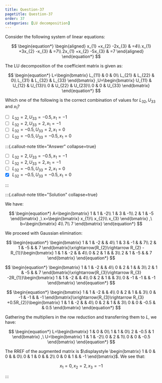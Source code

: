 ```yaml
---
title: Question-37
pagetitle: Question-37
order: 37
categories: [LU decomposition]
---
```


Consider the following system of linear equations:

$$
\begin{equation*}
\begin{aligned}
x_{1} +x_{2} -2x_{3} & =4\\
x_{1} +3x_{2} -x_{3} & =7\\
2x_{1} +x_{2} -5x_{3} & =7
\end{aligned}
\end{equation*}
$$

The LU decomposition of the coefficient matrix is given as:

$$
\begin{equation*}
L=\begin{bmatrix}
L_{11} & 0 & 0\\
L_{21} & L_{22} & 0\\
L_{31} & L_{32} & L_{33}
\end{bmatrix} ,U=\begin{bmatrix}
U_{11} & U_{12} & U_{13}\\
0 & U_{22} & U_{23}\\
0 & 0 & U_{33}
\end{bmatrix}
\end{equation*}
$$

Which one of the following is the correct combination of values for $\displaystyle L_{32} ,U_{33}$ and $\displaystyle x_{1}$?

- [ ] $L_{32} = 2, U_{33} = -0.5, x_{1} = -1$
- [ ] $L_{32} = 2, U_{33} = 2, x_1 = -1$
- [ ] $L_{32} = -0.5, U_{33} = 2, x_1 = 0$
- [ ] $L_{32} = -0.5, U_{33} = -0.5, x_1 = 0$ 

:::{.callout-note title="Answer" collapse=true}

- [ ] $L_{32} = 2, U_{33} = -0.5, x_{1} = -1$
- [ ] $L_{32} = 2, U_{33} = 2, x_1 = -1$
- [ ] $L_{32} = -0.5, U_{33} = 2, x_1 = 0$
- [x] $L_{32} = -0.5, U_{33} = -0.5, x_1 = 0$ 

:::

:::{.callout-note title="Solution" collapse=true}

We have:

$$
\begin{equation*}
A=\begin{bmatrix}
1 & 1 & -2\\
1 & 3 & -1\\
2 & 1 & -5
\end{bmatrix} ,\ x=\begin{bmatrix}
x_{1}\\
x_{2}\\
x_{3}
\end{bmatrix} ,\ b=\begin{bmatrix}
4\\
7\\
7
\end{bmatrix}
\end{equation*}
$$

We proceed with Gaussian elimination:

$$
\begin{equation*}
\begin{bmatrix}
1 & 1 & -2 &  & 4\\
1 & 3 & -1 &  & 7\\
2 & 1 & -5 &  & 7
\end{bmatrix}\xrightarrow{R_{2}\rightarrow R_{2} -R_{1}}\begin{bmatrix}
1 & 1 & -2 &  & 4\\
0 & 2 & 1 &  & 3\\
2 & 1 & -5 &  & 7
\end{bmatrix}
\end{equation*}
$$

$$
\begin{equation*}
\begin{bmatrix}
1 & 1 & -2 &  & 4\\
0 & 2 & 1 &  & 3\\
2 & 1 & -5 &  & 7
\end{bmatrix}\xrightarrow{R_{3}\rightarrow R_{3} -2R_{1}}\begin{bmatrix}
1 & 1 & -2 &  & 4\\
0 & 2 & 1 &  & 3\\
0 & -1 & -1 &  & -1
\end{bmatrix}
\end{equation*}
$$

$$
\begin{equation*}
\begin{bmatrix}
1 & 1 & -2 &  & 4\\
0 & 2 & 1 &  & 3\\
0 & -1 & -1 &  & -1
\end{bmatrix}\xrightarrow{R_{3}\rightarrow R_{3} +0.5R_{2}}\begin{bmatrix}
1 & 1 & -2 &  & 4\\
0 & 2 & 1 &  & 3\\
0 & 0 & -0.5 &  & 0.5
\end{bmatrix}
\end{equation*}
$$

Gathering the multipliers in the row reduction and transferring them to $\displaystyle L$, we have:

$$
\begin{equation*}
L=\begin{bmatrix}
1 & 0 & 0\\
1 & 1 & 0\\
2 & -0.5 & 1
\end{bmatrix} ,\ U=\begin{bmatrix}
1 & 1 & -2\\
0 & 2 & 1\\
0 & 0 & -0.5
\end{bmatrix}
\end{equation*}
$$

The RREF of the augmented matrix is $\displaystyle \begin{bmatrix}
1 & 0 & 0 &  & 0\\
0 & 1 & 0 &  & 2\\
0 & 0 & 1 &  & -1
\end{bmatrix}$. We see that:

$$
\begin{equation*}
x_{1} =0,x_{2} =2,x_{3} =-1
\end{equation*}
$$

:::